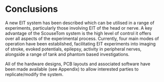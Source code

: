 # Conclusions

A new EIT system has been described which can be utilised in a range of experiments, particularly those involving EIT of the head or nerve. A key advantage of the ScouseTom system is the high level of control it offers over all aspects of the experimental process. Currently, four main modes of operation have been established, facilitating EIT experiments into imaging of stroke, evoked potentials, epilepsy, activity in peripheral nerves, alongside a range of tank and phantom based investigations.

All of the hardware designs, PCB layouts and associated software have been made available (see Appendix) to allow interested parties to replicate/modify the system.